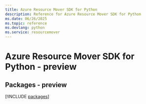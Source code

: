 ```yaml
---
title: Azure Resource Mover SDK for Python
description: Reference for Azure Resource Mover SDK for Python
ms.date: 06/26/2025
ms.topic: reference
ms.devlang: python
ms.service: resourcemover
---
```

# Azure Resource Mover SDK for Python - preview
## Packages - preview
[!INCLUDE [packages](resource-mover-index.md)]